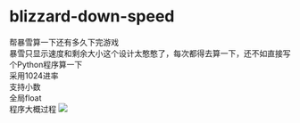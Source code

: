 # blizzard-down-speed
帮暴雪算一下还有多久下完游戏<br>
暴雪只显示速度和剩余大小这个设计太憨憨了，每次都得去算一下，还不如直接写个Python程序算一下<br>
采用1024进率<br>
支持小数<br>
全局float<br>
程序大概过程
<img src = 'https://imgcdn.lolita.center/imgs/2020/08/b69676c960bde44f.png' />
